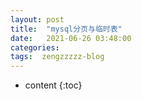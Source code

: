 ```yaml
---
layout: post
title:  "mysql分页与临时表"
date:   2021-06-26 03:48:00
categories: 
tags:  zengzzzzz-blog
---
```


* content
{:toc}

  
&nbsp;

